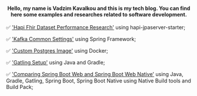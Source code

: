 <h4 align="center">Hello, my name is Vadzim Kavalkou and this is my tech blog. You can find here some examples and researches related to software development.</h1>

:white_check_mark: ['Hapi Fhir Dataset Performance Research'](hapi-fhir-jpaserver/HAPI-FHIR-JPASERVER.md) using hapi-jpaserver-starter;

:white_check_mark: ['Kafka Common Settings'](spring-kafka/SPRING-KAFKA-TYPICAL-SETTINGS.md) using Spring Framework;

:white_check_mark: ['Custom Postgres Image'](postgres-custom-image/POSTGRES-CUSTOM-IMAGE.md) using Docker;

:white_check_mark: ['Gatling Setup'](gatling-java-gradle-setup/GATLING-JAVA-GRADLE-SETUP.md) using Java and Gradle;

:white_check_mark: ['Comparing Spring Boot Web and Spring Boot Web Native'](spring-boot-web_vs_spring-boot-web-native/SPRING-BOOT-WEB_VS_SPRING-BOOT-WEB-NATIVE.md.md) using Java, Gradle, Gatling, Spring Boot, Spring Boot Native using Native Build tools and Build Pack;
